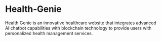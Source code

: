 # Health-Genie
Health Genie is an innovative healthcare website that integrates advanced AI chatbot capabilities with blockchain technology to provide users with personalized health management services.
